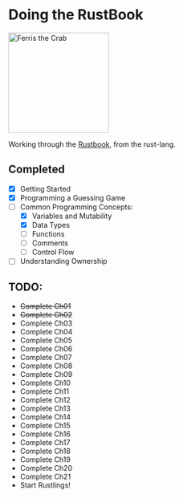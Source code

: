 # Doing the RustBook 
<img title="Ferris the Crab" alt="Ferris the Crab" src="https://external-content.duckduckgo.com/iu/?u=https%3A%2F%2Fopensource.com%2Fsites%2Fdefault%2Ffiles%2Flead-images%2Frust_programming_crab_sea.png&f=1&nofb=1&ipt=1ec6320a444ba67e647e5e99a01b296fec6185c16beb19fc3ed0ab7f6784924e" width=200> 

Working through the [Rustbook](https://doc.rust-lang.org/stable/book/title-page.html), from the rust-lang.

## Completed
 - [X] Getting Started
 - [X] Programming a Guessing Game
 - [ ] Common Programming Concepts:
   - [X] Variables and Mutability
   - [X] Data Types
   - [ ] Functions
   - [ ] Comments
   - [ ] Control Flow
 - [ ] Understanding Ownership

## TODO:
- ~~Complete Ch01~~
- ~~Complete Ch02~~
- Complete Ch03
- Complete Ch04
- Complete Ch05
- Complete Ch06
- Complete Ch07
- Complete Ch08
- Complete Ch09
- Complete Ch10
- Complete Ch11
- Complete Ch12
- Complete Ch13
- Complete Ch14
- Complete Ch15
- Complete Ch16
- Complete Ch17
- Complete Ch18
- Complete Ch19
- Complete Ch20
- Complete Ch21
- Start Rustlings!
